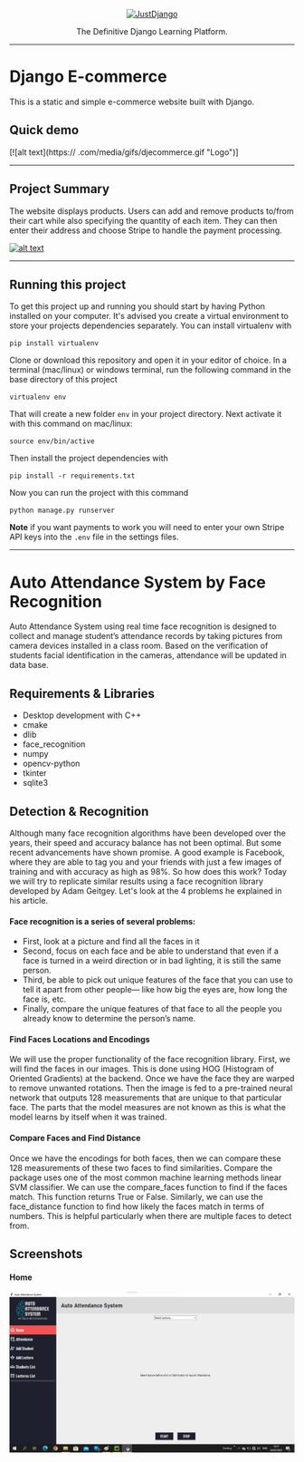<p align="center">
  <p align="center">
    <a href="https://justdjango.com/?utm_source=github&utm_medium=logo" target="_blank">
      <img src="https://assets.justdjango.com/static/branding/logo.svg" alt="JustDjango" height="72">
    </a>
  </p>
  <p align="center">
    The Definitive Django Learning Platform.
  </p>
</p>

---

# Django E-commerce

This is a static and simple e-commerce website built with Django.

## Quick demo

[![alt text](https://  .com/media/gifs/djecommerce.gif "Logo")]

---

## Project Summary

The website displays products. Users can add and remove products to/from their cart while also specifying the quantity of each item. They can then enter their address and choose Stripe to handle the payment processing.

[![alt text](https://justdjango.s3-us-west-2.amazonaws.com/media/thumbnails/djecommerce.png "Logo")](https://youtu.be/z4USlooVXG0)

---

## Running this project

To get this project up and running you should start by having Python installed on your computer. It's advised you create a virtual environment to store your projects dependencies separately. You can install virtualenv with

```
pip install virtualenv
```

Clone or download this repository and open it in your editor of choice. In a terminal (mac/linux) or windows terminal, run the following command in the base directory of this project

```
virtualenv env
```

That will create a new folder `env` in your project directory. Next activate it with this command on mac/linux:

```
source env/bin/active
```

Then install the project dependencies with

```
pip install -r requirements.txt
```

Now you can run the project with this command

```
python manage.py runserver
```

**Note** if you want payments to work you will need to enter your own Stripe API keys into the `.env` file in the settings files.

---

# Auto Attendance System by Face Recognition

Auto Attendance System using real time face recognition is designed to collect and manage student’s attendance records by taking pictures from camera devices installed in a class room. Based on the verification of students facial identification in the cameras, attendance will be updated in data base.


## Requirements & Libraries

* Desktop development with C++
* cmake
* dlib
* face_recognition
* numpy
* opencv-python
* tkinter
* sqlite3
## Detection & Recognition

Although many face recognition algorithms have been developed over the years, their speed and accuracy balance has not been optimal. But some recent advancements have shown promise. A good example is Facebook, where they are able to tag you and your friends with just a few images of training and with accuracy as high as 98%. So how does this work? Today we will try to replicate similar results using a face recognition library developed by Adam Geitgey. Let's look at the 4 problems he explained in his article.

#### Face recognition is a series of several problems:

* First, look at a picture and find all the faces in it
* Second, focus on each face and be able to understand that even if a face is turned in a weird direction or in bad lighting, it is still the same person.
* Third, be able to pick out unique features of the face that you can use to tell it apart from other people— like how big the eyes are, how long the face is, etc.
* Finally, compare the unique features of that face to all the people you already know to determine the person’s name.

#### Find Faces Locations and Encodings

We will use the proper functionality of the face recognition library. First, we will find the faces in our images. This is done using HOG (Histogram of Oriented Gradients) at the backend. Once we have the face they are warped to remove unwanted rotations. Then the image is fed to a pre-trained neural network that outputs 128 measurements that are unique to that particular face. The parts that the model measures are not known as this is what the model learns by itself when it was trained.

#### Compare Faces and Find Distance

Once we have the encodings for both faces, then we can compare these 128 measurements of these two faces to find similarities. Compare the package uses one of the most common machine learning methods linear SVM classifier. We can use the compare_faces function to find if the faces match. This function returns True or False. Similarly, we can use the face_distance function to find how likely the faces match in terms of numbers. This is helpful particularly when there are multiple faces to detect from.
## Screenshots

#### Home
![App Screenshot](https://github.com/sydtanvirali/Auto-Attendance-System-by-Face-Recognition/blob/main/Screenshots/homepage.jpg?raw=true)



